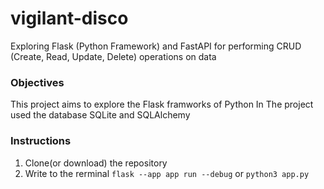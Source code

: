 # vigilant-disco
Exploring Flask (Python Framework) and FastAPI for performing CRUD (Create, Read, Update, Delete) operations on data


### Objectives 
This project aims to explore the Flask framworks of Python
In The project used the database SQLite and SQLAlchemy

### Instructions
1. Clone(or download)
 the repository 
2. Write to the rerminal ``flask --app app run --debug`` or ``python3 app.py``


